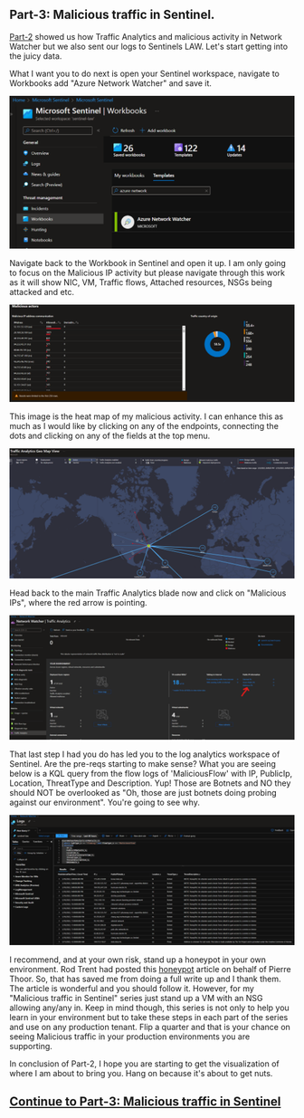 ## Part-3: Malicious traffic in Sentinel. ## 

[Part-2](https://github.com/Cyberlorians/Articles/blob/main/MaliciousActivityandSentinelP2.md) showed us how Traffic Analytics and malicious activity in Network Watcher but we also sent our logs to Sentinels LAW. Let's start getting into the juicy data. 

What I want you to do next is open your Sentinel workspace, navigate to Workbooks add "Azure Network Watcher" and save it.

![](https://github.com/Cyberlorians/uploadedimages/blob/main/azurenetworkwatcher.png)

Navigate back to the Workbook in Sentinel and open it up. I am only going to focus on the Malicious IP activity but please navigate through this work as it will show NIC, VM, Traffic flows, Attached resources, NSGs being attacked and etc.

![](https://github.com/Cyberlorians/uploadedimages/blob/main/maliciousactors.png)
 
This image is the heat map of my malicious activity. I can enhance this as much as I would like by clicking on any of the endpoints, connecting the dots and clicking on any of the fields at the top menu.  

![](https://github.com/Cyberlorians/uploadedimages/blob/main/trafficanalyticsheatmap.png) 

Head back to the main Traffic Analytics blade now and click on "Malicious IPs", where the red arrow is pointing.

![](https://github.com/Cyberlorians/uploadedimages/blob/main/trafficpublicipinfokql.png)

That last step I had you do has led you to the log analytics workspace of Sentinel.  Are the pre-reqs starting to make sense? What you are seeing below is a KQL query from the flow logs of 'MaliciousFlow' with IP, PublicIp, Location, ThreatType and Description. Yup! Those are Botnets and NO they should NOT be overlooked as "Oh, those are just botnets doing probing against our environment". You're going to see why.

![](https://github.com/Cyberlorians/uploadedimages/blob/main/networkwatcherquery.png)

I recommend, and at your own risk, stand up a honeypot in your own environment. Rod Trent had posted this [honeypot](https://thoor.tech/blog/rdp-honeypot-ms-sentinel-workbook/?WT.mc_id=modinfra-00000-rotrent) article on behalf of Pierre Thoor. So, that has saved me from doing a full write up and I thank them. The article is wonderful and you should follow it. However, for my "Malicious traffic in Sentinel" series just stand up a VM with an NSG allowing any/any in.  Keep in mind though, this series is not only to help you learn in your environment but to take these steps in each part of the series and use on any production tenant. Flip a quarter and that is your chance on seeing Malicious traffic in your production environments you are supporting.

In conclusion of Part-2, I hope you are starting to get the visualization of where I am about to bring you. Hang on because it's about to get nuts.

## [Continue to Part-3: Malicious traffic in Sentinel](https://github.com/Cyberlorians/Articles/blob/main/MaliciousActivityandSentinelP3.md) ##